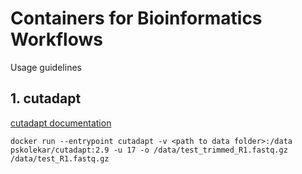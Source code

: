 # Containers for Bioinformatics Workflows

Usage guidelines

## 1. cutadapt

[cutadapt documentation](https://cutadapt.readthedocs.io/)

```
docker run --entrypoint cutadapt -v <path to data folder>:/data pskolekar/cutadapt:2.9 -u 17 -o /data/test_trimmed_R1.fastq.gz /data/test_R1.fastq.gz
```
